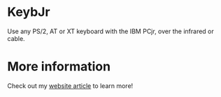 # KeybJr
Use any PS/2, AT or XT keyboard with the IBM PCjr, over the infrared or cable.

# More information
Check out my [website article](http://boginjr.com/it/hw/keybjr) to learn more!
